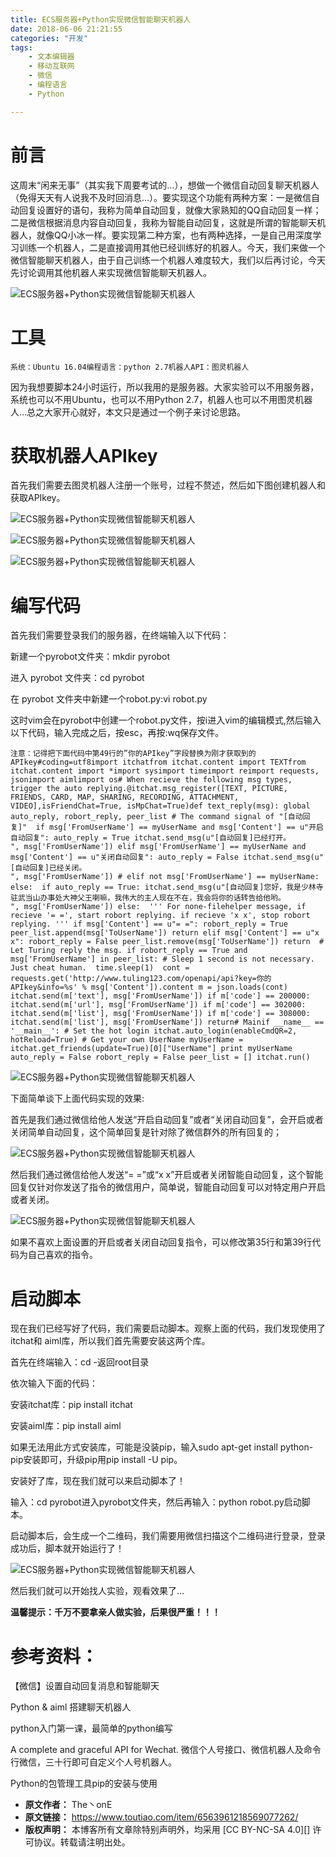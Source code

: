 ```yaml
---
title: ECS服务器+Python实现微信智能聊天机器人
date: 2018-06-06 21:21:55
categories: "开发"
tags:
	- 文本编辑器
	- 移动互联网
	- 微信
	- 编程语言
	- Python

---
```


# **前言** #

这周末“闲来无事”（其实我下周要考试的…），想做一个微信自动回复聊天机器人（免得天天有人说我不及时回消息…）。要实现这个功能有两种方案：一是微信自动回复设置好的语句，我称为简单自动回复，就像大家熟知的QQ自动回复一样；二是微信根据消息内容自动回复，我称为智能自动回复，这就是所谓的智能聊天机器人，就像QQ小冰一样。要实现第二种方案，也有两种选择，一是自己用深度学习训练一个机器人，二是直接调用其他已经训练好的机器人。今天，我们来做一个微信智能聊天机器人，由于自己训练一个机器人难度较大，我们以后再讨论，今天先讨论调用其他机器人来实现微信智能聊天机器人。

![ECS服务器+Python实现微信智能聊天机器人][ECS_Python]

# **工具** #

``````````
系统：Ubuntu 16.04编程语言：python 2.7机器人API：图灵机器人
``````````

因为我想要脚本24小时运行，所以我用的是服务器。大家实验可以不用服务器，系统也可以不用Ubuntu，也可以不用Python 2.7，机器人也可以不用图灵机器人…总之大家开心就好，本文只是通过一个例子来讨论思路。

# **获取机器人APIkey** #

首先我们需要去图灵机器人注册一个账号，过程不赘述，然后如下图创建机器人和获取APIkey。

![ECS服务器+Python实现微信智能聊天机器人][ECS_Python 1]

![ECS服务器+Python实现微信智能聊天机器人][ECS_Python 2]

![ECS服务器+Python实现微信智能聊天机器人][ECS_Python 3]

# **编写代码** #

首先我们需要登录我们的服务器，在终端输入以下代码：

新建一个pyrobot文件夹：mkdir pyrobot

进入 pyrobot 文件夹：cd pyrobot

在 pyrobot 文件夹中新建一个robot.py:vi robot.py

这时vim会在pyrobot中创建一个robot.py文件，按i进入vim的编辑模式,然后输入以下代码，输入完成之后，按esc，再按:wq保存文件。

``````````
注意：记得把下面代码中第49行的”你的APIkey”字段替换为刚才获取到的APIkey#coding=utf8import itchatfrom itchat.content import TEXTfrom itchat.content import *import sysimport timeimport reimport requests, jsonimport aimlimport os# When recieve the following msg types, trigger the auto replying.@itchat.msg_register([TEXT, PICTURE, FRIENDS, CARD, MAP, SHARING, RECORDING, ATTACHMENT, VIDEO],isFriendChat=True, isMpChat=True)def text_reply(msg): global auto_reply, robort_reply, peer_list # The command signal of "[自动回复]"  if msg['FromUserName'] == myUserName and msg['Content'] == u"开启自动回复": auto_reply = True itchat.send_msg(u"[自动回复]已经打开。
", msg['FromUserName']) elif msg['FromUserName'] == myUserName and msg['Content'] == u"关闭自动回复": auto_reply = False itchat.send_msg(u"[自动回复]已经关闭。
", msg['FromUserName']) # elif not msg['FromUserName'] == myUserName:  else:  if auto_reply == True: itchat.send_msg(u"[自动回复]您好，我是少林寺驻武当山办事处大神父王喇嘛，我伟大的主人现在不在，我会将你的话转告给他哟。
", msg['FromUserName']) else:  ''' For none-filehelper message, if recieve '= =', start robort replying. if recieve 'x x', stop robort replying. ''' if msg['Content'] == u"= =": robort_reply = True peer_list.append(msg['ToUserName']) return elif msg['Content'] == u"x x": robort_reply = False peer_list.remove(msg['ToUserName']) return  # Let Turing reply the msg. if robort_reply == True and msg['FromUserName'] in peer_list: # Sleep 1 second is not necessary. Just cheat human.  time.sleep(1)  cont = requests.get('http://www.tuling123.com/openapi/api?key=你的APIkey&info=%s' % msg['Content']).content m = json.loads(cont) itchat.send(m['text'], msg['FromUserName']) if m['code'] == 200000: itchat.send(m['url'], msg['FromUserName']) if m['code'] == 302000: itchat.send(m['list'], msg['FromUserName']) if m['code'] == 308000: itchat.send(m['list'], msg['FromUserName']) return# Mainif __name__ == '__main__': # Set the hot login itchat.auto_login(enableCmdQR=2, hotReload=True) # Get your own UserName myUserName = itchat.get_friends(update=True)[0]["UserName"] print myUserName auto_reply = False robort_reply = False peer_list = [] itchat.run()
``````````

![ECS服务器+Python实现微信智能聊天机器人][ECS_Python 4]

下面简单谈下上面代码实现的效果:

首先是我们通过微信给他人发送“开启自动回复”或者“关闭自动回复”，会开启或者关闭简单自动回复，这个简单回复是针对除了微信群外的所有回复的；

![ECS服务器+Python实现微信智能聊天机器人][ECS_Python 5]

然后我们通过微信给他人发送“= =”或“x x”开启或者关闭智能自动回复，这个智能回复仅针对你发送了指令的微信用户，简单说，智能自动回复可以对特定用户开启或者关闭。

![ECS服务器+Python实现微信智能聊天机器人][ECS_Python 6]

如果不喜欢上面设置的开启或者关闭自动回复指令，可以修改第35行和第39行代码为自己喜欢的指令。

# **启动脚本** #

现在我们已经写好了代码，我们需要启动脚本。观察上面的代码，我们发现使用了itchat和 aiml库，所以我们首先需要安装这两个库。

首先在终端输入：cd -返回root目录

依次输入下面的代码：

安装itchat库：pip install itchat

安装aiml库：pip install aiml

如果无法用此方式安装库，可能是没装pip，输入sudo apt-get install python-pip安装即可，升级pip用pip install -U pip。

安装好了库，现在我们就可以来启动脚本了！

输入：cd pyrobot进入pyrobot文件夹，然后再输入：python robot.py启动脚本。

启动脚本后，会生成一个二维码，我们需要用微信扫描这个二维码进行登录，登录成功后，脚本就开始运行了！

![ECS服务器+Python实现微信智能聊天机器人][ECS_Python 7]

然后我们就可以开始找人实验，观看效果了…

**温馨提示：千万不要拿亲人做实验，后果很严重！！！**

# **参考资料：** #

【微信】设置自动回复消息和智能聊天

Python & aiml 搭建聊天机器人

python入门第一课，最简单的python编写

A complete and graceful API for Wechat. 微信个人号接口、微信机器人及命令行微信，三十行即可自定义个人号机器人。

Python的包管理工具pip的安装与使用


[ECS_Python]: /pro/os/crawler/6VU6-VRZA-3ARU.jpg
[ECS_Python 1]: /pro/os/crawler/M7FF-JUMA-JMQ2.jpg
[ECS_Python 2]: /pro/os/crawler/ZEYM-YBY2-2QQI.jpg
[ECS_Python 3]: /pro/os/crawler/ZUF7-JNAA-QJNJ.jpg
[ECS_Python 4]: /pro/os/crawler/ZVZE-MZ3E-6NYA.jpg
[ECS_Python 5]: /pro/os/crawler/NYU2-QZMQ-AAZZ.jpg
[ECS_Python 6]: /pro/os/crawler/RIYZ-63EJ-7JE3.jpg
[ECS_Python 7]: /pro/os/crawler/F6BJ-BZQN-BJYF.jpg
 *  **原文作者：** The丶onE
 *  **原文链接：** https://www.toutiao.com/item/6563961218569077262/
 *  **版权声明：** 本博客所有文章除特别声明外，均采用 [CC BY-NC-SA 4.0][] 许可协议。转载请注明出处。